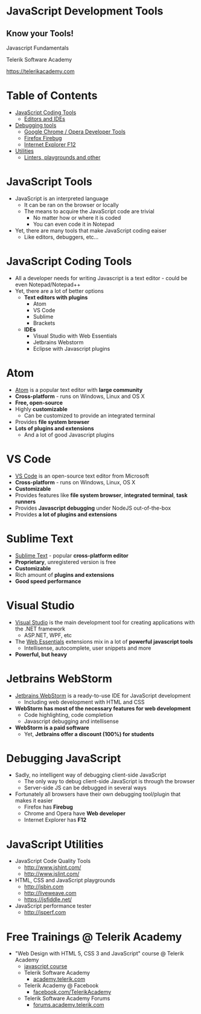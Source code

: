 <!-- section start -->
<!-- attr: { class:'slide-title', showInPresentation:true, hasScriptWrapper:true } -->
# JavaScript Development Tools
## Know your Tools!

<div class="signature">
	<p class="signature-course">Javascript Fundamentals</p>
	<p class="signature-initiative">Telerik Software Academy</p>
	<a href="https://telerikacademy.com" class="signature-link">https://telerikacademy.com</a>
</div>


<!-- <img class="slide-image" showInPresentation="true" src="imgs/js-tools.png" style="top:60%; right:5%; width:20%; z-index:-1; border-radius: 15px" /> -->


<!-- section start -->
# Table of Contents
- [JavaScript Coding Tools](#coding-tools)
  - [Editors and IDEs](#coding-tools)
- [Debugging tools](#debugging)
  - [Google Chrome / Opera Developer Tools](#debugging-tools)
  - [Firefox Firebug](#debugging-tools)
  - [Internet Explorer F12](#debugging-tools)
- [Utilities](#utilities)
  - [Linters, playgrounds and other](#utilities-list)


<!-- section start -->
<!-- attr: { class:'slide-section', showInPresentation:true, hasScriptWrapper:true } -->
<!-- # JavaScript Tools
## Know your Tools! -->

<!-- <img class="slide-image" showInPresentation="true" src="imgs/pic03.png" style="top:55%; left:30%; width:40%; z-index:-1; border-radius: 15px" /> -->


# JavaScript Tools
- JavaScript is an interpreted language
  - It can be ran on the browser or locally
  - The means to acquire the JavaScript code are trivial
    - No matter how or where it is coded
    - You can even code it in Notepad
- Yet, there are many tools that make JavaScript coding eaiser
  - Like editors, debuggers, etc…


<!-- attr: { class:'slide-section', showInPresentation:true, hasScriptWrapper:true } -->
<!-- # JavaScript Coding Tools
## Coding JavaScript made easy! -->

<!-- <img class="slide-image" showInPresentation="true" src="imgs/pic04.png" style="top:60%; left:63%; width:21.51%; z-index:-1" /> -->
<!-- <img class="slide-image" showInPresentation="true" src="imgs/pic05.png" style="top:60%; left:18%; width:22%; z-index:-1" /> -->

<!-- attr: { id:'coding-tools', style:'font-size: 0.9em' } -->
# <a id="coding-tools"></a>JavaScript Coding Tools
- All a developer needs for writing Javascript is a text editor - could be even Notepad/Notepad++
- Yet, there are a lot of better options
  - **Text editors with plugins**
    - Atom
    - VS Code
    - Sublime
    - Brackets
  - **IDEs**
    - Visual Studio with Web Essentials
    - Jetbrains Webstorm
    - Eclipse with Javascript plugins

<!-- attr: { hasScriptWrapper: true, style:'font-size: 0.9em' } -->
# Atom
- [Atom](https://atom.io/) is a popular text editor with **large community**
- **Cross-platform** - runs on Windows, Linux and OS X
- **Free, open-source**
- Highly **customizable**
  - Can be customized to provide an integrated terminal
- Provides **file system browser**
- **Lots of plugins and extensions**
  - And a lot of good Javascript plugins


<!-- <img class="slide-image" showInPresentation="true" src="imgs/pic05.png" style="top:55%; left:75%; width:15%; z-index:-1" /> -->

<!-- attr: { hasScriptWrapper: true, style:'font-size: 0.9em' } -->
# VS Code
- [VS Code](https://code.visualstudio.com/) is an open-source text editor from Microsoft
- **Cross-platform** - runs on Windows, Linux, OS X
- **Customizable**
- Provides features like **file system browser**, **integrated terminal**, **task runners**
- Provides **Javascript debugging** under NodeJS out-of-the-box
- Provides **a lot of plugins and extensions**

<!-- <img class="slide-image" showInPresentation="true" src="imgs/pic04.png" style="top:60%; left:80%; width:15%; z-index:-1" /> -->

<!-- attr: { hasScriptWrapper: true, style:'font-size: 0.9em' } -->
# Sublime Text
- [Sublime Text](https://www.sublimetext.com/) - popular **cross-platform editor**
- **Proprietary**, unregistered version is free
- **Customizable**
- Rich amount of **plugins and extensions**
- **Good speed performance**


<!-- <img class="slide-image" showInPresentation="true" src="imgs/sublime-logo.png" style="top:55%; left:75%; width:20%; z-index:-1" /> -->

<!-- attr: { hasScriptWrapper: true } -->
# Visual Studio
- [Visual Studio](https://www.visualstudio.com/) is the main development tool for creating applications with the .NET framework
  - ASP.NET, WPF, etc
- The [Web Essentials](http://vswebessentials.com/) extensions mix in a lot of **powerful javascript tools**
  - Intellisense, autocomplete, user snippets and more
- **Powerful, but heavy**

<!-- <img class="slide-image" showInPresentation="true" src="imgs/visual-studio-logo.png" style="top:65%; left:75%; width:15%; z-index:-1" /> -->

<!-- attr: { hasScriptWrapper: true, style:'font-size: 0.9em' } -->
# Jetbrains WebStorm
- [Jetbrains WebStorm](https://www.jetbrains.com/webstorm/) is a ready-to-use IDE for JavaScript development
  - Including web development with HTML and CSS
- **WebStorm has most of the necessary features for web development**
  - Code highlighting, code completion
  - Javascript debugging and intellisense
- **WebStorm is a paid software**
  - Yet, **Jetbrains offer a discount (100%) for students**


<!-- <img class="slide-image" showInPresentation="true" src="imgs/webstorm-logo.svg" style="top:45%; left:80%; width:15%; z-index:-1" /> -->


<!-- attr: { id:'debugging', class:'slide-section', showInPresentation: true, hasScriptWrapper: true } -->
<!-- # <a id="debugging"></a>Debugging Javascript -->

<!-- <img class="slide-image" showInPresentation="true" src="imgs/debugging.jpg" style="top:55%; left:30%; width:40%; z-index:-1" /> -->

<!-- attr: { id:'debugging-tools' } -->
# <a id="debugging-tools"></a>Debugging JavaScript
- Sadly, no intelligent way of debugging client-side JavaScript
  - The only way to debug client-side JavaScript is through the browser
  - Server-side JS can be debugged in several ways
- Fortunately all browsers have their own debugging tool/plugin that makes it easier
  - Firefox has **Firebug**
  - Chrome and Opera have **Web developer**
  - Internet Explorer has **F12**


<!-- attr: { id:'utilities', class:'slide-section', showInPresentation: true, hasScriptWrapper: true } -->
<!-- # <a id="utilities"></a>Javascript Utilities -->

<!-- <img class="slide-image" showInPresentation="true" src="imgs/js-utils.png" style="top:55%; left:40%; width:20%; z-index:-1" /> -->

<!-- attr: { id:'utilities-list' } -->
# <a id="utilities-list"></a>JavaScript Utilities
- JavaScript Code Quality Tools
  - http://www.jshint.com/
  - http://www.jslint.com/
- HTML, CSS and JavaScript playgrounds
  - http://jsbin.com 
  - http://liveweave.com
  - https://jsfiddle.net/
- JavaScript performance tester
  - http://jsperf.com

<!-- section start -->
<!-- attr: { class:'slide-section', showInPresentation: true } -->
<!-- # JavaScript Tools
## Questions? -->


<!-- attr: { showInPresentation: true, hasScriptWrapper: true, style:'font-size: 0.9em' } -->
# Free Trainings @ Telerik Academy
- "Web Design with HTML 5, CSS 3 and JavaScript" course @ Telerik Academy
    - [javascript course](http://academy.telerik.com/student-courses/web-design-and-ui/javascript-fundamentals/about)
  - Telerik Software Academy
    - [academy.telerik.com](academy.telerik.com)
  - Telerik Academy @ Facebook
    - [facebook.com/TelerikAcademy](facebook.com/TelerikAcademy)
  - Telerik Software Academy Forums
    - [forums.academy.telerik.com](http://telerikacademy.com/Forum/Home)

<!-- <img class="slide-image" showInPresentation="true"  src="imgs/pic11.png" style="top:58.18%; left:90.52%; width:16.97%; z-index:-1" /> -->
<!-- <img class="slide-image" showInPresentation="true"  src="imgs/pic12.png" style="top:30%; left:68.14%; width:36.30%; z-index:-1" /> -->
<!-- <img class="slide-image" showInPresentation="true"  src="imgs/pic13.png" style="top:48.92%; left:75.91%; width:10.85%; z-index:-1" /> -->
